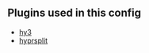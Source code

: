 ## Plugins used in this config

- [hy3](https://github.com/outfoxxed/hy3)
- [hyprsplit](https://github.com/shezdy/hyprsplit)

